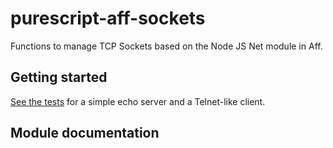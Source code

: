 # purescript-aff-sockets

Functions to manage TCP Sockets based on the Node JS Net module in Aff.

## Getting started


[See the tests](https://github.com/joopringelberg/purescript-aff-sockets/tree/master/test/) for a simple echo server and a Telnet-like client.

## Module documentation
